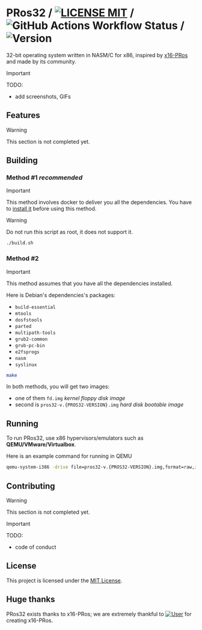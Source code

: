 # PRos32 / [![LICENSE MIT](https://img.shields.io/badge/LICENSE-MIT-blue)](https://opensource.org/license/mit) / ![GitHub Actions Workflow Status](https://img.shields.io/github/actions/workflow/status/pros-dev-fans/PRos32/build.yml) / ![Version](https://img.shields.io/badge/version-0.1.0--dev-orange?logo=git)

32-bit operating system written in NASM/C for x86, inspired by [x16-PRos](https://github.com/PRoX2011/x16-PRos) and made
by its community.

> [!IMPORTANT]
> TODO:
> - add screenshots, GIFs

## Features

> [!WARNING]
> This section is not completed yet.

## Building

### Method #1 _recommended_

> [!IMPORTANT]
> This method involves docker to deliver you all the dependencies.
> You have to [install it](https://docs.docker.com/engine/install/) before using this method.

> [!WARNING]
> Do not run this script as root, it does not support it.

```bash
./build.sh
```

### Method #2

> [!IMPORTANT]
> This method assumes that you have all the dependencies installed.

Here is Debian's dependencies's packages:

- `build-essential`
- `mtools`
- `dosfstools`
- `parted`
- `multipath-tools`
- `grub2-common`
- `grub-pc-bin`
- `e2fsprogs`
- `nasm`
- `syslinux`

```bash
make
```

In both methods, you will get two images:

- one of them `fd.img` _kernel floppy disk image_
- second is `pros32-v.{PROS32-VERSION}.img` _hard disk bootable image_

## Running

To run PRos32, use x86 hypervisors/emulators such as **QEMU/VMware/Virtualbox**.

Here is an example command for running in QEMU

```bash
qemu-system-i386 -drive file=pros32-v.{PROS32-VERSION}.img,format=raw,if=ide,index=0
```

## Contributing

> [!WARNING]
> This section is not completed yet.

> [!IMPORTANT]
> TODO:
> - code of conduct

## License

This project is licensed under the [MIT License](https://opensource.org/license/mit/).

## Huge thanks

PRos32 exists thanks to x16-PRos; we are extremely thankful
to [![User](https://img.shields.io/badge/GitHub-PRoX2011-blue?logo=github)](https://github.com/PRoX2011) for creating
x16-PRos.
